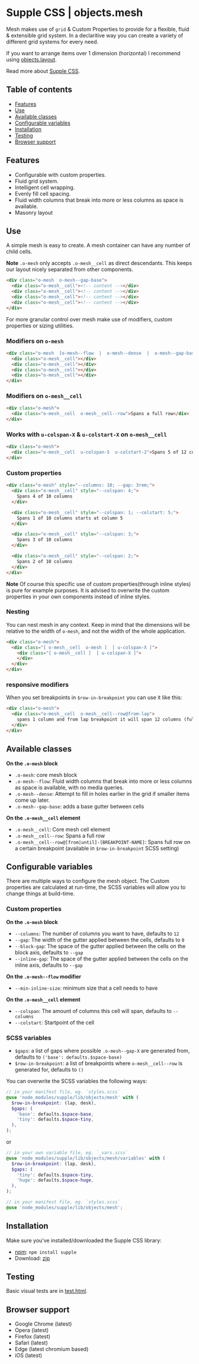 # Supple CSS | objects.mesh

Mesh makes use of `grid` & Custom Properties to provide for a flexible, fluid & extensible grid system. In a declaritive way you can create a variety of different grid systems for every need.

If you want to arrange items over 1 dimension (horizontal) I recommend using [objects.layout](../layout).

Read more about [Supple CSS](https://github.com/supple-css/supple).

## Table of contents

* [Features](#features)
* [Use](#use)
* [Available classes](#available-classes)
* [Configurable variables](#configurable-variables)
* [Installation](#installation)
* [Testing](#testing)
* [Browser support](#browser-support)

## Features

* Configurable with custom properties.
* Fluid grid system.
* Intelligent cell wrapping.
* Evenly fill cell spacing.
* Fluid width columns that break into more or less columns as space is available.
* Masonry layout


## Use

A simple mesh is easy to create. A mesh container can have any number of child cells.

**Note** `.o-mesh` only accepts `.o-mesh__cell` as direct descendants. This keeps our layout nicely separated from other components.

```html
<div class="o-mesh  o-mesh--gap-base">
  <div class="o-mesh__cell"><!-- content --></div>
  <div class="o-mesh__cell"><!-- content --></div>
  <div class="o-mesh__cell"><!-- content --></div>
  <div class="o-mesh__cell"><!-- content --></div>
</div>
```

For more granular control over mesh make use of modifiers, custom properties or sizing utilities.

### Modifiers on `o-mesh`

```html
<div class="o-mesh  [o-mesh--flow  |  o-mesh--dense  |  o-mesh--gap-base]">
  <div class="o-mesh__cell"></div>
  <div class="o-mesh__cell"></div>
  <div class="o-mesh__cell"></div>
  <div class="o-mesh__cell"></div>
</div>
```

### Modifiers on `o-mesh__cell`

```html
<div class="o-mesh">
  <div class="o-mesh__cell  o-mesh__cell--row">Spans a full row</div>
</div>
```

### Works with `u-colspan-X` & `u-colstart-X` on `o-mesh__cell`

```html
<div class="o-mesh">
  <div class="o-mesh__cell  u-colspan-5  u-colstart-2">Spans 5 of 12 columns and starts at column 2</div>
</div>
```

### Custom properties

```html
<div class="o-mesh" style="--columns: 10; --gap: 3rem;">
  <div class="o-mesh__cell" style="--colspan: 4;">
    Spans 4 of 10 columns
  </div>

  <div class="o-mesh__cell" style="--colspan: 1; --colstart: 5;">
    Spans 1 of 10 columns starts at column 5
  </div>

  <div class="o-mesh__cell" style="--colspan: 3;">
    Spans 3 of 10 columns
  </div>

  <div class="o-mesh__cell" style="--colspan: 2;">
    Spans 2 of 10 columns
  </div>
</div>
```

**Note** Of course this specific use of custom properties(through inline styles) is pure for example purposes. It is advised to overwrite the custom properties in your own components instead of inline styles.

### Nesting

You can nest mesh in any context. Keep in mind that the dimensions will be relative to the width of `o-mesh`, and not the width of the whole application.

```html
<div class="o-mesh">
  <div class="[ o-mesh__cell  o-mesh ]  [ u-colspan-X ]">
    <div class="[ o-mesh__cell ]  [ u-colspan-X ]">
    </div>
  </div>
</div>
```

### responsive modifiers
When you set breakpoints in `$row-in-breakpoint` you can use it like this:

```html
<div class="o-mesh">
  <div class="o-mesh__cell  o-mesh__cell--row@from-lap">
    spans 1 column and from lap breakpoint it will span 12 columns (full row).
  </div>
</div>
```


## Available classes

**On the `.o-mesh` block**

* `.o-mesh`: core mesh block
* `.o-mesh--flow`: Fluid width columns that break into more or less columns as space is available, with no media queries.
* `.o-mesh--dense`: Attempt to fill in holes earlier in the grid if smaller items come up later.
* `.o-mesh--gap-base`: adds a base gutter between cells

**On the `.o-mesh__cell` element**
* `.o-mesh__cell`: Core mesh cell element
* `.o-mesh__cell--row`: Spans a full row
* `.o-mesh__cell--row@[from|until]-[BREAKPOINT-NAME]`: Spans full row on a certain breakpoint (available in `$row-in-breakpoint` SCSS setting)


## Configurable variables
There are multiple ways to configure the mesh object. The Custom properties are calculated at run-time, the SCSS variables will allow you to change things at build-time.

### Custom properties

**On the `.o-mesh` block**

* `--columns`: The number of columns you want to have, defaults to `12`
* `--gap`: The width of the gutter applied between the cells, defaults to `0`
* `--block-gap`: The space of the gutter applied between the cells on the block axis, defaults to `--gap`
* `--inline-gap`: The space of the gutter applied between the cells on the inline axis, defaults to `--gap`

**On the `.o-mesh--flow` modifier**

* `--min-inline-size`: minimum size that a cell needs to have

**On the `.o-mesh__cell` element**

* `--colspan`: The amount of columns this cell will span, defaults to `--columns`
* `--colstart`: Startpoint of the cell

### SCSS variables

* `$gaps`: a list of gaps where possible `.o-mesh--gap-X` are generated from, defaults to `('base': defaults.$space-base)`
* `$row-in-breakpoint`: a list of breakpoints where `o-mesh__cell--row` is generated for,  defaults to `()`

You can overwrite the SCSS variables the following ways:

```scss
// in your manifest file, eg. `styles.scss`
@use 'node_modules/supple/lib/objects/mesh' with (
  $row-in-breakpoint: (lap, desk),
  $gaps: (
    'base': defaults.$space-base,
    'tiny': defaults.$space-tiny,
  ),
);
```
or
```scss
// in your own variable file, eg. `_vars.scss`
@use 'node_modules/supple/lib/objects/mesh/variables' with (
  $row-in-breakpoint: (lap, desk),
  $gaps: (
    'tiny': defaults.$space-tiny,
    'huge': defaults.$space-huge,
  ),
);

// in your manifest file, eg. `styles.scss`
@use 'node_modules/supple/lib/objects/mesh';
```


## Installation
Make sure you've installed/downloaded the Supple CSS library:

* [npm](https://www.npmjs.com/package/supple): `npm install supple`
* Download: [zip](https://github.com/supple-css/supple/releases/latest)


## Testing
Basic visual tests are in [test.html](./test.html).


## Browser support

* Google Chrome (latest)
* Opera (latest)
* Firefox (latest)
* Safari (latest)
* Edge (latest chromium based)
* iOS (latest)
